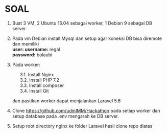 # SOAL
1. Buat 3 VM, 2 Ubuntu 16.04 sebagai worker, 1 Debian 9 sebagai DB server

2. Pada vm Debian install Mysql dan setup agar koneksi DB bisa diremote dan memiliki<br/> 
   <b>user: username:</b> regal<br/> 
   <b>password:</b> bolaubi

3. Pada worker: <ol>3.1. Install Nginx<br/>
      3.2. Install PHP 7.2<br/>
      3.3. Install composer<br/>
      3.4. Install Git
    </ol>dan pastikan worker dapat menjalankan Laravel 5.6
4. Clone https://github.com/udinIMM/Hackathon pada setiap worker dan setup database pada .env mengarah ke DB server.
5. Setup root directory nginx ke folder Laravel hasil clone repo diatas

